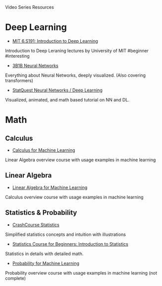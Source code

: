 Video Series Resources

# Deep Learning
* [MIT 6.S191: Introduction to Deep Learning](https://youtube.com/playlist?list=PLtBw6njQRU-rwp5__7C0oIVt26ZgjG9NI)

Introduction to Deep Leraning lectures by University of MIT
#beginner #interesting

* [3B1B Neural Networks](https://youtube.com/playlist?list=PLZHQObOWTQDNU6R1_67000Dx_ZCJB-3pi&si=vkFayQq3jnrhlcm-)

Everything about Neural Networks, deeply visualized. (Also covering transformers)

* [StatQuest Neural Networks / Deep Learning](https://youtube.com/playlist?list=PLblh5JKOoLUIxGDQs4LFFD--41Vzf-ME1&si=No8XyZGX_HZoG3PO)

Visualized, animated, and math based tutorial on NN and DL.

# Math

## Calculus
* [Calculus for Machine Learning](https://youtube.com/playlist?list=PLRDl2inPrWQVu2OvnTvtkRpJ-wz-URMJx&si=rmv8HuERzi8hd1fY)

Linear Algebra overview course with usage examples in machine learning

## Linear Algebra
* [Linear Algebra for Machine Learning](https://youtube.com/playlist?list=PLRDl2inPrWQVu2OvnTvtkRpJ-wz-URMJx&si=rmv8HuERzi8hd1fY)

Calculus overview course with usage examples in machine learning

## Statistics & Probability 

* [CrashCourse Statistics](https://www.youtube.com/playlist?list=PL8dPuuaLjXtNM_Y-bUAhblSAdWRnmBUcr)

 Simplified statistics concepts and intuition with illustrations

* [Statistics Course for Beginners: Introduction to Statistics](https://youtube.com/playlist?list=PLqzoL9-eJTNAB5st3mtP_bmXafGSH1Dtz&si=W7ZtljYDHhuKwKs4)

Statistics in details with detailed math.

* [Probability for Machine Learning](https://youtube.com/playlist?list=PLRDl2inPrWQWwJ1mh4tCUxlLfZ76C1zge&si=3gbE4LNE07ePhp6w)

Probability overview course with usage examples in machine learning (not complete)

